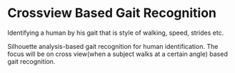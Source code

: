 # Crossview Based Gait Recognition

Identifying a human by his gait that is style of walking, speed, strides etc.

Silhouette analysis-based gait recognition for human identification. The focus will be on cross view(when a subject walks at a certain angle) based gait recognition.
